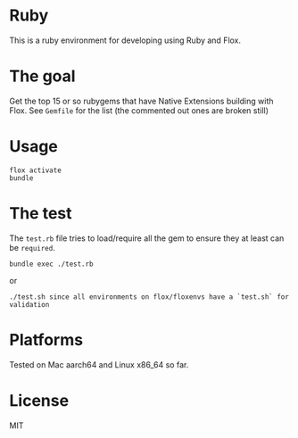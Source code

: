 # Ruby

This is a ruby environment for developing using Ruby and Flox.

# The goal

Get the top 15 or so rubygems that have Native Extensions building with Flox.
See `Gemfile` for the list (the commented out ones are broken still)

# Usage

    flox activate
    bundle

# The test

The `test.rb` file tries to load/require all the gem to ensure they at least
can be `required`.

    bundle exec ./test.rb

or
    
    ./test.sh since all environments on flox/floxenvs have a `test.sh` for validation


# Platforms

Tested on Mac aarch64 and Linux x86_64 so far.

# License

MIT
